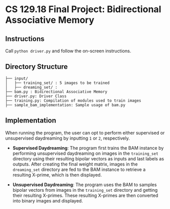 # CS 129.18 Final Project: Bidirectional Associative Memory

## Instructions ##
Call `python driver.py` and follow the on-screen instructions.

## Directory Structure ##
```
├── input/
│   ├── training_set/ : 5 images to be trained
│   ├── dreaming_set/ : 
├── bam.py : Bidirectional Associative Memory
├── driver.py: Driver Class
├── training.py: Compilation of modules used to train images
├── sample_bam_implementation: Sample usage of bam.py
```

## Implementation ##
When running the program, the user can opt to perform either supervised or unsupervised daydreaming by inputting `1` or `2`, respectively.

* **Supervised Daydreaming**: The program first trains the BAM instance by performing unsupervised daydreaming on images in the `training_set` directory using their resulting bipolar vectors as inputs and last labels as outputs. After creating the final weight matrix, images in the `dreaming_set` directory are fed to the BAM instance to retrieve a resulting X-prime, which is then displayed.

* **Unsupervised Daydreaming**: The program uses the BAM to samples bipolar vectors from images in the `training_set` directory and getting their resulting X-primes. These resulting X-primes are then converted into binary images and displayed.
